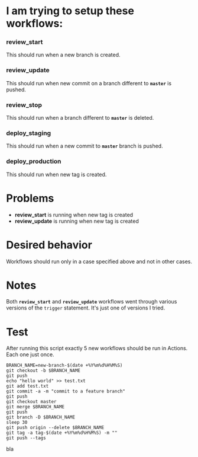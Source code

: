# I am trying to setup these workflows:

### review_start

This should run when a new branch is created.

### review_update

This should run when new commit on a branch different to **`master`** is pushed.

### review_stop

This should run when a branch different to **`master`** is deleted.

### deploy_staging

This should run when a new commit to **`master`** branch is pushed.

### deploy_production

This should run when new tag is created.

# Problems

* __review_start__ is running when new tag is created
* __review_update__ is running when new tag is created

# Desired behavior

Workflows should run only in a case specified above and not in other cases.

# Notes

Both **`review_start`** and **`review_update`** workflows went through various versions of the `trigger` statement. It's just one of versions I tried.

# Test

After running this script exactly 5 new workflows should be run in Actions. Each one just once.

```shell
BRANCH_NAME=new-branch-$(date +%Y%m%d%H%M%S)
git checkout -b $BRANCH_NAME
git push
echo "hello world" >> test.txt
git add test.txt
git commit -a -m "commit to a feature branch"
git push
git checkout master
git merge $BRANCH_NAME
git push
git branch -D $BRANCH_NAME
sleep 30
git push origin --delete $BRANCH_NAME
git tag -a tag-$(date +%Y%m%d%H%M%S) -m ""
git push --tags
```

bla
